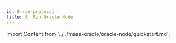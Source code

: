 ```yaml
---
id: 8-run-protocol
title: 8. Run Oracle Node
---
```


import Content from '../../masa-oracle/oracle-node/quickstart.md';

<Content />
